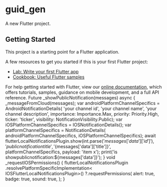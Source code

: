 # guid_gen

A new Flutter project.

## Getting Started

This project is a starting point for a Flutter application.

A few resources to get you started if this is your first Flutter project:

- [Lab: Write your first Flutter app](https://flutter.dev/docs/get-started/codelab)
- [Cookbook: Useful Flutter samples](https://flutter.dev/docs/cookbook)

For help getting started with Flutter, view our
[online documentation](https://flutter.dev/docs), which offers tutorials,
samples, guidance on mobile development, and a full API reference.
Future<void> _showPublicNotification(messages) async {
    _messageFromCloud(messages);
    var androidPlatformChannelSpecifics = AndroidNotificationDetails(
        'your channel id', 'your channel name', 'your channel description',
        importance: Importance.Max,
        priority: Priority.High,
        ticker: 'ticker',
        visibility: NotificationVisibility.Public);
    var iOSPlatformChannelSpecifics = IOSNotificationDetails();
    var platformChannelSpecifics = NotificationDetails(
        androidPlatformChannelSpecifics, iOSPlatformChannelSpecifics);
    await flutterLocalNotificationsPlugin.show(int.parse('${messages['data']['id']}'), 'public notification title',
        '${messages['data']['title']}', platformChannelSpecifics,
        payload: 'item x');
        print('is showpublicnotification:${messages['data']}');
  } 
   void _requestIOSPermissions() {
    flutterLocalNotificationsPlugin
        .resolvePlatformSpecificImplementation<
            IOSFlutterLocalNotificationsPlugin>()
        ?.requestPermissions(
          alert: true,
          badge: true,
          sound: true,
        );
  } 